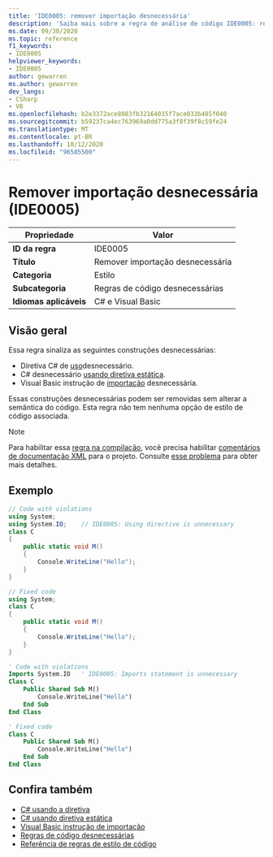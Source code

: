 ```yaml
---
title: 'IDE0005: remover importação desnecessária'
description: 'Saiba mais sobre a regra de análise de código IDE0005: remover importação desnecessária'
ms.date: 09/30/2020
ms.topic: reference
f1_keywords:
- IDE0005
helpviewer_keywords:
- IDE0005
author: gewarren
ms.author: gewarren
dev_langs:
- CSharp
- VB
ms.openlocfilehash: b2e3372ace8083fb32164015f7ace033b485f040
ms.sourcegitcommit: b59237ca4ec763969a0dd775a3f8f39f8c59fe24
ms.translationtype: MT
ms.contentlocale: pt-BR
ms.lasthandoff: 10/12/2020
ms.locfileid: "96585500"
---
```

# <a name="remove-unnecessary-import-ide0005"></a>Remover importação desnecessária (IDE0005)

|Propriedade|Valor|
|-|-|
| **ID da regra** | IDE0005 |
| **Título** | Remover importação desnecessária |
| **Categoria** | Estilo |
| **Subcategoria** | Regras de código desnecessárias |
| **Idiomas aplicáveis** | C# e Visual Basic |

## <a name="overview"></a>Visão geral

Essa regra sinaliza as seguintes construções desnecessárias:

- Diretiva C# de [uso](../../../csharp/language-reference/keywords/using-directive.md)desnecessário.
- C# desnecessário [usando diretiva estática](../../../csharp/language-reference/keywords/using-static.md).
- Visual Basic instrução de [importação](../../../visual-basic/language-reference/statements/imports-statement-net-namespace-and-type.md) desnecessária.

 Essas construções desnecessárias podem ser removidas sem alterar a semântica do código. Esta regra não tem nenhuma opção de estilo de código associada.

> [!NOTE]
> Para habilitar essa [regra na compilação](../overview.md#code-style-analysis), você precisa habilitar [comentários de documentação XML](../../../csharp/codedoc.md) para o projeto. Consulte [esse problema](https://github.com/dotnet/roslyn/issues/41640) para obter mais detalhes.

## <a name="example"></a>Exemplo

```csharp
// Code with violations
using System;
using System.IO;    // IDE0005: Using directive is unnecessary
class C
{
    public static void M()
    {
        Console.WriteLine("Hello");
    }
}

// Fixed code
using System;
class C
{
    public static void M()
    {
        Console.WriteLine("Hello");
    }
}
```

```vb
' Code with violations
Imports System.IO   ' IDE0005: Imports statement is unnecessary
Class C
    Public Shared Sub M()
        Console.WriteLine("Hello")
    End Sub
End Class

' Fixed code
Class C
    Public Shared Sub M()
        Console.WriteLine("Hello")
    End Sub
End Class
```

## <a name="see-also"></a>Confira também

- [C# usando a diretiva](../../../csharp/language-reference/keywords/using-directive.md)
- [C# usando diretiva estática](../../../csharp/language-reference/keywords/using-static.md)
- [Visual Basic instrução de importação](../../../visual-basic/language-reference/statements/imports-statement-net-namespace-and-type.md)
- [Regras de código desnecessárias](unnecessary-code-rules.md)
- [Referência de regras de estilo de código](index.md)
